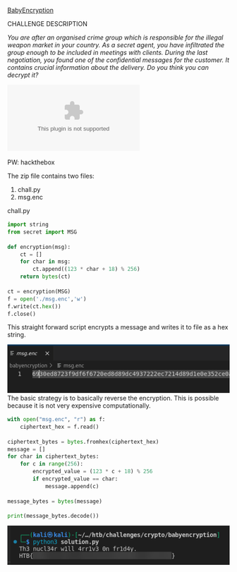 [BabyEncryption](https://app.hackthebox.com/challenges/BabyEncryption)

CHALLENGE DESCRIPTION

*You are after an organised crime group which is responsible for the illegal weapon market in your country. As a secret agent, you have infiltrated the group enough to be included in meetings with clients. During the last negotiation, you found one of the confidential messages for the customer. It contains crucial information about the delivery. Do you think you can decrypt it?*

![BabyEncryption.zip](../../../../_attachments/BabyEncryption.zip)

PW: hackthebox

The zip file contains two files:

1. chall.py
2. msg.enc

chall.py

``` python
import string
from secret import MSG

def encryption(msg):
    ct = []
    for char in msg:
        ct.append((123 * char + 18) % 256)
    return bytes(ct)

ct = encryption(MSG)
f = open('./msg.enc','w')
f.write(ct.hex())
f.close()
```

This straight forward script encrypts a message and writes it to file as a hex string.

![](../../../../_attachments/Pasted%20image%2020240419181615.png)
The basic strategy is to basically reverse the encryption. This is possible because it is not very expensive computationally.

``` python
with open("msg.enc", "r") as f:
    ciphertext_hex = f.read()

ciphertext_bytes = bytes.fromhex(ciphertext_hex)
message = []
for char in ciphertext_bytes:
    for c in range(256):
        encrypted_value = (123 * c + 18) % 256
        if encrypted_value == char:
            message.append(c)

message_bytes = bytes(message)

print(message_bytes.decode())
```
![](../../../../_attachments/Pasted%20image%2020240419200039.png)